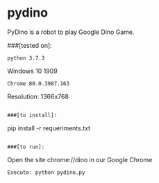 # pydino
PyDino is a robot to play Google Dino Game.

###[tested on]:
```
python 3.7.3
```
Windows 10 1909
```
Chrome 80.0.3987.163
```
Resolution: 1366x768
```

###[to install]:
```
pip install -r requeriments.txt
```

###[to run]:
```
Open the site chrome://dino in our Google Chrome
```
Execute: python pydino.py
```
